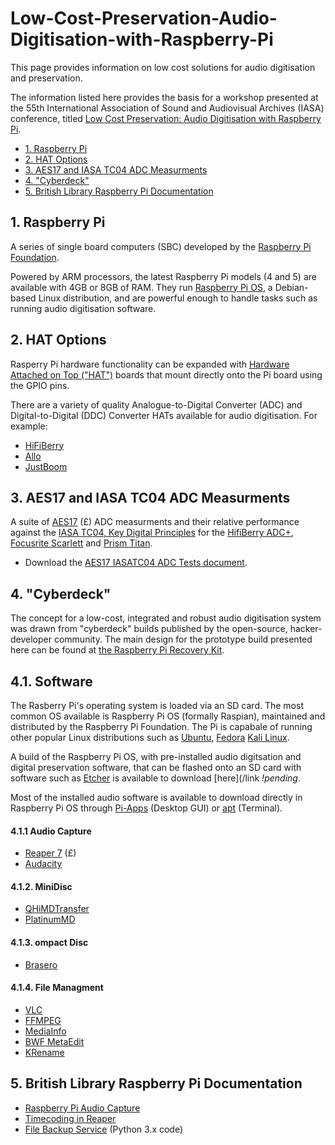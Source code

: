 # Low-Cost-Preservation-Audio-Digitisation-with-Raspberry-Pi
This page provides information on low cost solutions for audio digitisation and preservation.  

The information listed here provides the basis for a workshop presented at the 55th International Association of Sound and Audiovisual Archives (IASA) conference, titled [Low Cost Preservation: Audio Digitisation with Raspberry Pi](https://iasavalencia24.sched.com/event/1f7qY/preservation-in-times-of-economic-crisis).

* [1. Raspberry Pi](#1-raspberry-pi)
* [2. HAT Options](#2-hat-options)
* [3. AES17 and IASA TC04 ADC Measurments](#3-aes17-and-iasa-tc04-adc-measurments)
* [4. "Cyberdeck"](#4-cyberdeck)
* [5. British Library Raspberry Pi Documentation](#5-british-library-raspberry-pi-documentation)

## 1. Raspberry Pi
A series of single board computers (SBC) developed by the [Raspberry Pi Foundation](https://www.raspberrypi.org/).  

Powered by ARM processors, the latest Raspberry Pi models (4 and 5) are available with 4GB or 8GB of RAM. They run [Raspberry Pi OS](https://www.raspberrypi.com/software/), a Debian-based Linux distribution, and are powerful enough to handle tasks such as running audio digitisation software.

## 2. HAT Options
Rasperry Pi hardware functionality can be expanded with [Hardware Attached on Top ("HAT")](https://www.raspberrypi.com/news/introducing-raspberry-pi-hats/) boards that mount directly onto the Pi board using the GPIO pins.  

There are a variety of quality Analogue-to-Digital Converter (ADC) and Digital-to-Digital (DDC) Converter HATs available for audio digitisation. For example: 

* [HiFiBerry](https://www.hifiberry.com)
* [Allo](https://www.allo.com)
* [JustBoom](https://shop.justboom.co/collections/raspberry-pi-audio-boards)


## 3. AES17 and IASA TC04 ADC Measurments
A suite of [AES17](https://www.aes.org/publications/standards/search.cfm?docID=21) (£) ADC measurments and their relative performance against the [IASA TC04, Key Digital Principles](https://www.iasa-web.org/tc04/key-digital-principles) for the [HifiBerry ADC+](/link), [Focusrite Scarlett](https://focusrite.com/products/scarlett-2i2) and [Prism Titan](https://beta.prismsound.com/products/titan/). 

* Download the [AES17 IASATC04 ADC Tests document](https://github.com/British-Library-Technical-Services/Low-Cost-Preservation-Audio-Digitisation-with-Raspberry-Pi/blob/2b49bbd1449693d2a5282cbe86c5c4fb27d1189e/AES17-IASATC04-ADC-Tests.pdf).

## 4. "Cyberdeck"
The concept for a low-cost, integrated and robust audio digitisation system was drawn from "cyberdeck" builds published by the open-source, hacker-developer community.  The main design for the prototype build presented here can be found at [the Raspberry Pi Recovery Kit](https://www.doscher.com/work-recovery-kit/).

## 4.1. Software
The Rasberry Pi's operating system is loaded via an SD card.  The most common OS available is Raspberry Pi OS (formally Raspian), maintained and distributed by the Raspberry Pi Foundation.  The Pi is capabale of running other popular Linux distributions such as [Ubuntu](https://ubuntu.com/download/raspberry-pi), [Fedora](https://docs.fedoraproject.org/en-US/quick-docs/raspberry-pi/) [Kali Linux](https://www.kali.org/docs/arm/raspberry-pi-4/).

A build of the Raspberry Pi OS, with pre-installed audio digitsation and digital preservation software, that can be flashed onto an SD card with software such as [Etcher](https://etcher.balena.io/) is available to download [here](/link _!pending_.

Most of the installed audio software is available to download directly in Raspberry Pi OS through [Pi-Apps](https://pi-apps.io/) (Desktop GUI) or [apt](https://en.wikipedia.org/wiki/APT_(software)) (Terminal).

#### 4.1.1 Audio Capture
* [Reaper 7](https://www.reaper.fm/) (£)
* [Audacity](https://www.audacityteam.org/)

#### 4.1.2. MiniDisc
* [QHiMDTransfer](https://wiki.physik.fu-berlin.de/linux-minidisc/doku.php?id=qhimdtransfer)
* [PlatinumMD](https://platinum-md.app/)

#### 4.1.3. ompact Disc
* [Brasero](https://wiki.gnome.org/Apps/Brasero)

#### 4.1.4. File Managment
* [VLC](https://www.videolan.org/)
* [FFMPEG](https://ffmpeg.org/)
* [MediaInfo](https://mediaarea.net/en/MediaInfo)
* [BWF MetaEdit](https://mediaarea.net/BWFMetaEdit)
* [KRename](https://apps.kde.org/krename/)

## 5. British Library Raspberry Pi Documentation
* [Raspberry Pi Audio Capture](https://british-library-technical-services.github.io/Documentation/docs/transfer_processes/raspberry_pi_audio_capture.html)
* [Timecoding in Reaper](https://british-library-technical-services.github.io/Documentation/docs/metadata/timecoding.html)
* [File Backup Service](https://github.com/British-Library-Technical-Services/file-backup-service) (Python 3.x code)